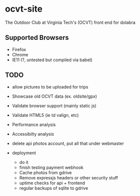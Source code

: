 # ocvt-site

The Outdoor Club at Virginia Tech's (OCVT) front end for dolabra

## Supported Browsers

* Firefox
* Chrome
* IE11 (?, untested but compiled via babel)


## TODO

* allow pictures to be uploaded for trips
* Showcase old OCVT data (ex. oldsite/gpx)
* Validate browser support (mainly static js)
* Validate HTML5 (ie td valign, etc)
* Performance analysis
* Accessibilty analysis
* delete api photos account, put all that under webmaster

* deployment
  * do it
  * finish testing payment webhook
  * Cache photos from gdrive
  * Remove expressjs headers or other security stuff
  * uptime checks for api + frontend
  * regular backups of sqlite to gdrive
